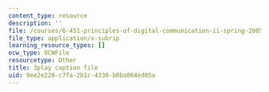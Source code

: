 ```yaml
---
content_type: resource
description: ''
file: /courses/6-451-principles-of-digital-communication-ii-spring-2005/9ee2e226c7fa2b1c4330b0ba064ed05a_dy44BdqxRAo.srt
file_type: application/x-subrip
learning_resource_types: []
ocw_type: OCWFile
resourcetype: Other
title: 3play caption file
uid: 9ee2e226-c7fa-2b1c-4330-b0ba064ed05a
---
```

